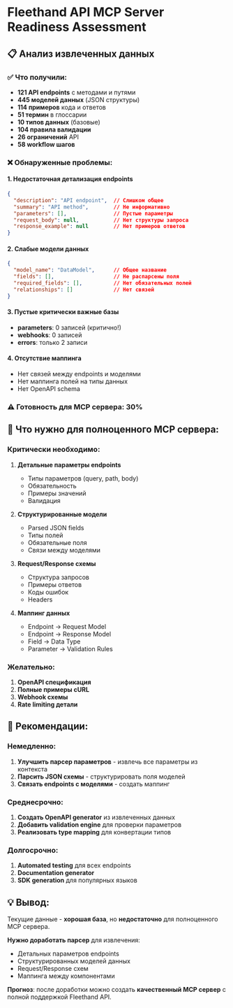 # Fleethand API MCP Server Readiness Assessment

## 📋 Анализ извлеченных данных

### ✅ Что получили:
- **121 API endpoints** с методами и путями
- **445 моделей данных** (JSON структуры)
- **114 примеров** кода и ответов
- **51 термин** в глоссарии
- **10 типов данных** (базовые)
- **104 правила валидации**
- **26 ограничений** API
- **58 workflow шагов**

### ❌ Обнаруженные проблемы:

#### 1. **Недостаточная детализация endpoints**
```json
{
  "description": "API endpoint",  // Слишком общее
  "summary": "API method",        // Не информативно
  "parameters": [],               // Пустые параметры
  "request_body": null,           // Нет структуры запроса
  "response_example": null        // Нет примеров ответов
}
```

#### 2. **Слабые модели данных**
```json
{
  "model_name": "DataModel",      // Общее название
  "fields": [],                   // Не распарсены поля
  "required_fields": [],          // Нет обязательных полей
  "relationships": []             // Нет связей
}
```

#### 3. **Пустые критически важные базы**
- **parameters**: 0 записей (критично!)
- **webhooks**: 0 записей 
- **errors**: только 2 записи

#### 4. **Отсутствие маппинга**
- Нет связей между endpoints и моделями
- Нет маппинга полей на типы данных
- Нет OpenAPI schema

### ⚠️ Готовность для MCP сервера: **30%**

## 🔧 Что нужно для полноценного MCP сервера:

### Критически необходимо:
1. **Детальные параметры endpoints**
   - Типы параметров (query, path, body)
   - Обязательность
   - Примеры значений
   - Валидация

2. **Структурированные модели**
   - Parsed JSON fields
   - Типы полей
   - Обязательные поля
   - Связи между моделями

3. **Request/Response схемы**
   - Структура запросов
   - Примеры ответов
   - Коды ошибок
   - Headers

4. **Маппинг данных**
   - Endpoint → Request Model
   - Endpoint → Response Model
   - Field → Data Type
   - Parameter → Validation Rules

### Желательно:
1. **OpenAPI спецификация**
2. **Полные примеры cURL**
3. **Webhook схемы**
4. **Rate limiting детали**

## 🚀 Рекомендации:

### Немедленно:
1. **Улучшить парсер параметров** - извлечь все параметры из контекста
2. **Парсить JSON схемы** - структурировать поля моделей
3. **Связать endpoints с моделями** - создать маппинг

### Среднесрочно:
1. **Создать OpenAPI generator** из извлеченных данных
2. **Добавить validation engine** для проверки параметров
3. **Реализовать type mapping** для конвертации типов

### Долгосрочно:
1. **Automated testing** для всех endpoints
2. **Documentation generator**
3. **SDK generation** для популярных языков

## 💡 Вывод:

Текущие данные - **хорошая база**, но **недостаточно** для полноценного MCP сервера.

**Нужно доработать парсер** для извлечения:
- Детальных параметров endpoints
- Структурированных моделей данных
- Request/Response схем
- Маппинга между компонентами

**Прогноз**: после доработки можно создать **качественный MCP сервер** с полной поддержкой Fleethand API.